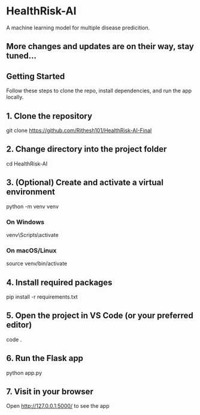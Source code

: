 # HealthRisk-AI
A machine learning model for multiple disease predicition.
## More changes and updates are on their way, stay tuned...

## Getting Started

Follow these steps to clone the repo, install dependencies, and run the app locally.

## 1. Clone the repository
git clone https://github.com/Rithesh101/HealthRisk-AI-Final

## 2. Change directory into the project folder
cd HealthRisk-AI

## 3. (Optional) Create and activate a virtual environment
python -m venv venv
### On Windows
venv\Scripts\activate
### On macOS/Linux
source venv/bin/activate

## 4. Install required packages
pip install -r requirements.txt

## 5. Open the project in VS Code (or your preferred editor)
code .

## 6. Run the Flask app
python app.py

## 7. Visit in your browser
Open http://127.0.0.1:5000/ to see the app
